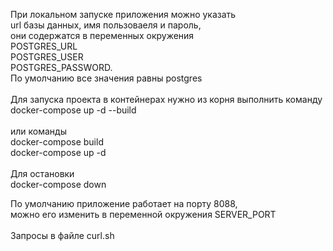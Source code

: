 При локальном запуске приложения можно указать <br /> 
url базы данных, имя пользоваеля и пароль, <br />
они содержатся в переменных окружения<br />
POSTGRES_URL<br />POSTGRES_USER<br />
POSTGRES_PASSWORD. <br />
По умолчанию все значения равны postgres<br /><br />
Для запуска проекта в контейнерах нужно из корня выполнить команду<br />
docker-compose up -d --build <br /><br />
или команды<br />
docker-compose build <br />
docker-compose up -d <br /><br />
Для остановки <br />
docker-compose down

По умолчанию приложение работает на порту 8088,<br />
можно его изменить в переменной окружения SERVER_PORT <br /><br />
Запросы в файле curl.sh<br /><br />

